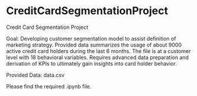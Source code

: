 # CreditCardSegmentationProject
Credit Card Segmentation Project

Goal:
Developing customer segmentation model to assist definition of marketing strategy.
Provided data summarizes the usage of about 9000 active credit card holders during the last 6 months. The file is at a customer level with 18 behavioral variables. Requires advanced data preparation and derivation of KPIs to ultimately gain insights into card holder behavior. 

Provided Data:
data.csv

Please find the required .ipynb file.

